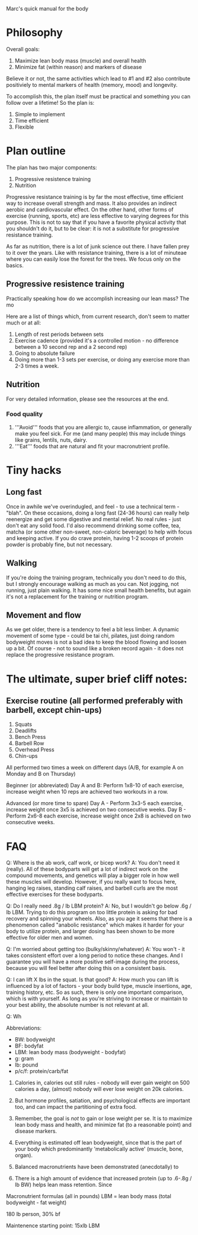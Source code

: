 Marc's quick manual for the body

# Philosophy

Overall goals:
1. Maximize lean body mass (muscle) and overall health
2. Minimize fat (within reason) and markers of disease 

Believe it or not, the same activities which lead to #1 and #2 also contribute positiviely to mental markers of health (memory, mood) and longevity.

To accomplish this, the plan itself must be practical and something you can follow over a lifetime! So the plan is:
1. Simple to implement
2. Time efficient
3. Flexible

# Plan outline

The plan has two major components:
1. Progressive resistence training
2. Nutrition

Progressive resistance training is by far the most effective, time efficient way to increase overall strength and mass. It also provides an indirect aerobic and cardiovascular effect. On the other hand, other forms of exercise (running, sports, etc) are less effective to varying degrees for this purpose. This is not to say that if you have a favorite physical activity that you shouldn't do it, but to be clear: it is not a substitute for progressive resistance training.

As far as nutrition, there is a lot of junk science out there. I have fallen prey to it over the years. Like with resistance training, there is a lot of minuteae where you can easily lose the forest for the trees. We focus only on the basics.

## Progressive resistence training

Practically speaking how do we accomplish increasing our lean mass? The mo

Here are a list of things which, from current research, don't seem to matter much or at all:
1. Length of rest periods between sets
2. Exercise cadence (provided it's a controlled motion - no difference between a 10 second rep and a 2 second rep)
3. Going to absolute failure
4. Doing more than 1-3 sets per exercise, or doing any exercise more than 2-3 times a week.

## Nutrition

For very detailed information, please see the resources at the end.

### Food quality

1. '''Avoid''' foods that you are allergic to, cause inflammation, or generally make you feel sick. For me (and many people) this may include things like grains, lentils, nuts, dairy.
2. '''Eat''' foods that are natural and fit your macronutrient profile.

# Tiny hacks
## Long fast

Once in awhile we've overindugled, and feel - to use a technical term - "blah". On these occasions, doing a long fast (24-36 hours) can 
really help reenergize and get some digestive and mental relief. No real rules - just don't eat any solid food. I'd also recommend
drinking some coffee, tea, matcha (or some other non-sweet, non-caloric beverage) to help with focus and keeping active. If you do crave protein,
having 1-2 scoops of protein powder is probably fine, but not necessary.

## Walking

If you're doing the training program, technically you don't need to do this, but I strongly encourage walking as much as you can. Not jogging, 
not running, just plain walking. It has some nice small health benefits, but again it's not a replacement for the training or nutrition program.

## Movement and flow

As we get older, there is a tendency to feel a bit less limber. A dynamic movement of some type - could be tai chi, pilates, just doing random
bodyweight moves is not a bad idea to keep the blood flowing and loosen up a bit. Of course - not to sound like a broken record again - it does
not replace the progressive resistance program.

# The ultimate, super brief cliff notes:

## Exercise routine (all performed preferably with barbell, except chin-ups)
1. Squats
2. Deadlifts
3. Bench Press
4. Barbell Row
5. Overhead Press
6. Chin-ups

All performed two times a week on different days (A/B, for example A on Monday and B on Thursday)

Beginner (or abbreviated)
Day A and B: Perform 1x8-10 of each exercise, increase weight when 10 reps are achieved two workouts in a row.

Advanced (or more time to spare)
Day A - Perform 3x3-5 each exercise, increase weight once 3x5 is achieved on two consecutive weeks.
Day B - Perform 2x6-8 each exercise, increase weight once 2x8 is achieved on two consecutive weeks.

# FAQ

Q: Where is the ab work, calf work, or bicep work?
A: You don't need it (really). All of these bodyparts will get a lot of indirect work on the compound movements, and genetics will play a 
bigger role in how well these muscles will develop. However, if you really want to focus here, hanging leg raises, standing calf raises, and 
barbell curls are the most effective exercises for these bodyparts.

Q: Do I really need .8g / lb LBM protein?
A: No, but I wouldn't go below .6g / lb LBM. Trying to do this program on too little protein is asking for bad recovery and spinning
your wheels. Also, as you age it seems that there is a phenomenon called "anabolic resistance" which makes it harder for your body to utilize
protein, and larger dosing has been shown to be more effective for older men and women.

Q: I'm worried about getting too (bulky/skinny/whatever)
A: You won't - it takes consistent effort over a long period to notice these changes. And I guarantee you will have a more positive self-image
during the process, because you will feel better after doing this on a consistent basis.

Q: I can lift X lbs in the squat. Is that good?
A: How much you can lift is influenced by a lot of factors - your body build type, muscle insertions, age, training history, etc. So as such,
there is only one important comparison, which is with yourself. As long as you're striving to increase or maintain to your best ability,
the absolute number is not relevant at all.

Q: Wh





Abbreviations: 
- BW: bodyweight
- BF: bodyfat
- LBM: lean body mass (bodyweight - bodyfat)
- g: gram
- lb: pound
- p/c/f: protein/carb/fat


1. Calories in, calories out still rules - nobody will ever gain weight on 500 calories a day, (almost) nobody will ever lose weight on 20k calories.
2. But hormone profiles, satiation, and psychological effects are important too, and can impact the partitioning of extra food. 
3. Remember, the goal is *not* to gain or lose weight per se. It is to maximize lean body mass and health, and minimize fat (to a reasonable point) and disease markers.


2. Everything is estimated off lean bodyweight, since that is the part of your body which predominantly 'metabolically active' (muscle, bone, organ).

3. Balanced macronutrients have been demonstrated (anecdotally) to 
1. There is a high amount of evidence that increased protein (up to .6-.8g / lb BW) helps lean mass retention. Since 

Macronutrient formulas (all in pounds)
LBM = lean body mass (total bodyweight - fat weight)

180 lb person, 30% bf

Maintenence starting point: 15xlb LBM
